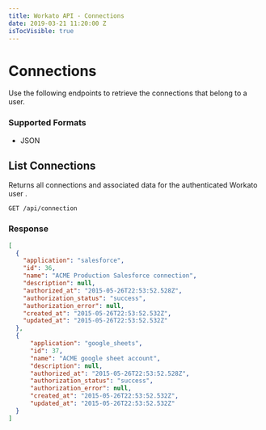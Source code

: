 ```yaml
---
title: Workato API - Connections
date: 2019-03-21 11:20:00 Z
isTocVisible: true
---
```


# Connections

Use the following endpoints to retrieve the connections that belong to a user.

### Supported Formats

* JSON

## List Connections

Returns all connections and associated data for the authenticated Workato user .

```
GET /api/connection
```

### Response

```json
[
  {
    "application": "salesforce",
    "id": 36,
    "name": "ACME Production Salesforce connection",
    "description": null,
    "authorized_at": "2015-05-26T22:53:52.528Z",
    "authorization_status": "success",
    "authorization_error": null,
    "created_at": "2015-05-26T22:53:52.532Z",
    "updated_at": "2015-05-26T22:53:52.532Z"
  },
  {
      "application": "google_sheets",
      "id": 37,
      "name": "ACME google sheet account",
      "description": null,
      "authorized_at": "2015-05-26T22:53:52.528Z",
      "authorization_status": "success",
      "authorization_error": null,
      "created_at": "2015-05-26T22:53:52.532Z",
      "updated_at": "2015-05-26T22:53:52.532Z"
  }
]
```
